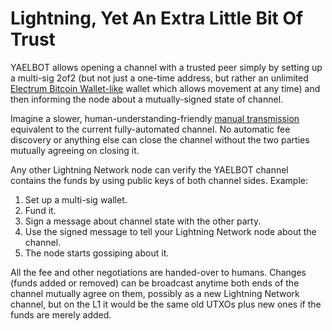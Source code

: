 # Lightning, Yet An Extra Little Bit Of Trust

YAELBOT allows opening a channel with a trusted peer simply by setting up
a multi-sig 2of2 (but not just a one-time address, but rather an unlimited
[Electrum Bitcoin Wallet-like][e2of2] wallet which allows movement at
any time) and then informing the node about a mutually-signed state
of channel.

[e2of2]: https://electrum.readthedocs.io/en/latest/multisig.html

Imagine a slower, human-understanding-friendly [manual transmission][mt]
equivalent to the current fully-automated channel. No automatic fee
discovery or anything else can close the channel without the two parties
mutually agreeing on closing it.

[mt]: https://en.wikipedia.org/wiki/Manual_transmission

Any other Lightning Network node can verify the YAELBOT channel contains
the funds by using public keys of both channel sides. Example:

 1. Set up a multi-sig wallet.
 2. Fund it.
 3. Sign a message about channel state with the other party.
 4. Use the signed message to tell your Lightning Network
    node about the channel.
 5. The node starts gossiping about it.

All the fee and other negotiations are handed-over to humans. Changes
(funds added or removed) can be broadcast anytime both ends of the channel
mutually agree on them, possibly as a new Lightning Network channel,
but on the L1 it would be the same old UTXOs plus new ones if the funds
are merely added.
